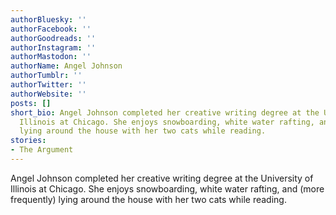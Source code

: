 ```yaml
---
authorBluesky: ''
authorFacebook: ''
authorGoodreads: ''
authorInstagram: ''
authorMastodon: ''
authorName: Angel Johnson
authorTumblr: ''
authorTwitter: ''
authorWebsite: ''
posts: []
short_bio: Angel Johnson completed her creative writing degree at the University of
  Illinois at Chicago. She enjoys snowboarding, white water rafting, and (more frequently)
  lying around the house with her two cats while reading.
stories:
- The Argument
---
```


Angel Johnson completed her creative writing degree at the University of Illinois at Chicago. She enjoys snowboarding, white water rafting, and (more frequently) lying around the house with her two cats while reading.